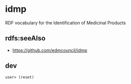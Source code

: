 # idmp
RDF vocabulary for the Identification of Medicinal Products

## rdfs:seeAlso
* https://github.com/edmcouncil/idmp

## dev

``` clojure
user> (reset)
```
